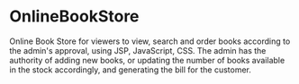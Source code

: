 # OnlineBookStore
Online Book Store for viewers to view, search and order books according to the admin's approval, using JSP, JavaScript, CSS.
The admin has the authority of adding new books, or updating the number of books available in the stock accordingly, and generating the bill for the customer.
